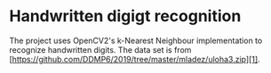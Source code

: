 
# Handwritten digigt recognition

The project uses OpenCV2's k-Nearest Neighbour implementation to
recognize handwritten digits.
The data set is from
[https://github.com/DDMP6/2019/tree/master/mladez/uloha3.zip][1].

[1]: https://github.com/DDMP6/2019/tree/master/mladez/uloha3.zip

